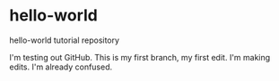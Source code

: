 # hello-world
hello-world tutorial repository

I'm testing out GitHub. This is my first branch, my first edit. I'm making edits. I'm already confused.
